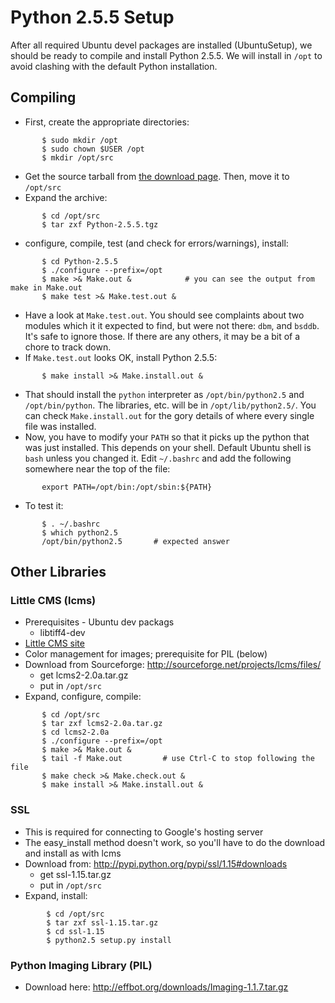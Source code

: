 # Python 2.5.5 Setup #

After all required Ubuntu devel packages are installed (UbuntuSetup), we should be ready to compile and install Python 2.5.5. We will install in `/opt` to avoid clashing with the default Python installation.

## Compiling ##
  * First, create the appropriate directories:
```
       $ sudo mkdir /opt
       $ sudo chown $USER /opt
       $ mkdir /opt/src
```
  * Get the source tarball from [the download page](http://www.python.org/download/releases/2.5.5/). Then, move it to `/opt/src`
  * Expand the archive:
```
       $ cd /opt/src
       $ tar zxf Python-2.5.5.tgz
```
  * configure, compile, test (and check for errors/warnings), install:
```
       $ cd Python-2.5.5
       $ ./configure --prefix=/opt
       $ make >& Make.out &            # you can see the output from make in Make.out
       $ make test >& Make.test.out &
```
  * Have a look at `Make.test.out`. You should see complaints about two modules which it it expected to find, but were not there: `dbm`, and `bsddb`. It's safe to ignore those. If there are any others, it may be a bit of a chore to track down.
  * If `Make.test.out` looks OK, install Python 2.5.5:
```
       $ make install >& Make.install.out &
```
  * That should install the `python` interpreter as `/opt/bin/python2.5` and `/opt/bin/python`. The libraries, etc. will be in `/opt/lib/python2.5/`. You can check `Make.install.out` for the gory details of where every single file was installed.
  * Now, you have to modify your `PATH` so that it picks up the python that was just installed. This depends on your shell. Default Ubuntu shell is `bash` unless you changed it. Edit `~/.bashrc` and add the following somewhere near the top of the file:
```
       export PATH=/opt/bin:/opt/sbin:${PATH}
```
  * To test it:
```
       $ . ~/.bashrc
       $ which python2.5
       /opt/bin/python2.5       # expected answer
```

## Other Libraries ##

### Little CMS (lcms) ###
  * Prerequisites - Ubuntu dev packags
    * libtiff4-dev
  * [Little CMS site](http://www.littlecms.com/)
  * Color management for images; prerequisite for PIL (below)
  * Download from Sourceforge:  http://sourceforge.net/projects/lcms/files/
    * get lcms2-2.0a.tar.gz
    * put in `/opt/src`
  * Expand, configure, compile:
```
       $ cd /opt/src
       $ tar zxf lcms2-2.0a.tar.gz
       $ cd lcms2-2.0a
       $ ./configure --prefix=/opt
       $ make >& Make.out &
       $ tail -f Make.out         # use Ctrl-C to stop following the file
       $ make check >& Make.check.out &
       $ make install >& Make.install.out &
```

### SSL ###
  * This is required for connecting to Google's hosting server
  * The easy\_install method doesn't work, so you'll have to do the download and install as with lcms
  * Download from: http://pypi.python.org/pypi/ssl/1.15#downloads
    * get ssl-1.15.tar.gz
    * put in `/opt/src`
  * Expand, install:
```
        $ cd /opt/src
        $ tar zxf ssl-1.15.tar.gz
        $ cd ssl-1.15
        $ python2.5 setup.py install
```

### Python Imaging Library (PIL) ###
  * Download here: http://effbot.org/downloads/Imaging-1.1.7.tar.gz